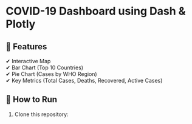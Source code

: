 # COVID-19 Dashboard using Dash & Plotly

## 📌 Features
✔ Interactive Map  
✔ Bar Chart (Top 10 Countries)  
✔ Pie Chart (Cases by WHO Region)  
✔ Key Metrics (Total Cases, Deaths, Recovered, Active Cases)  

## 🚀 How to Run
1. Clone this repository:
